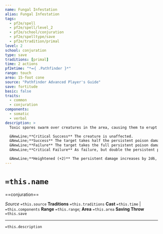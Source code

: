 ```yaml
---
name: Fungal Infestation
alias: Fungal Infestation
tags:
  - pf2e/spell
  - pf2e/spell/level_2
  - pf2e/school/conjuration
  - pf2e/spelltype/save
  - pf2e/tradition/primal
level: 2
school: conjuration
type: save
traditions: [primal]
time: 2 actions
pf2etime: "*⬺{ .Pathfinder }*"
range: touch
area: 15-foot cone
source: "Pathfinder Advanced Player's Guide"
save: fortitude
basic: false
traits:
  - common
  - conjuration
components:
  - somatic
  - verbal
description: >
  Toxic spores swarm over creatures in the area, causing them to erupt in grotesque fungal growths. These noxious growths deal 2d6 persistent Poison damage, and each creature must attempt a Fortitude save.

  &NewLine;**Critical Success** The creature is unaffected.
  &NewLine;**Success** The target takes half the persistent poison damage.
  &NewLine;**Failure** The target takes the full persistent poison damage. While it is taking this persistent poison damage, it has weakness 1 to fire and weakness 1 to slashing.
  &NewLine;**Critical Failure** As failure, but double the persistent poison damage. While it is taking this persistent poison damage, it has weakness 2 to fire and weakness 2 to slashing.

  &NewLine;**Heightened (+2)** The persistent damage increases by 2d6, and the weakness increases by 1, or by 2 on a critical failure.
---
```

# `=this.name`
==conjuration==

*Source* `=this.source`
**Traditions** `=this.traditions`
**Cast** `=this.time` | `=this.components`
**Range** `=this.range`; **Area** `=this.area`
**Saving Throw** `=this.save`

***
`=this.description`